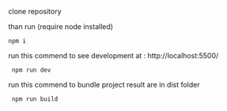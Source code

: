 clone repository


than run (require node installed)
```
npm i
```

run this commend to see development at :
http://localhost:5500/

```
 npm run dev
```


run this commend to bundle project
result are in dist folder
```
 npm run build
```